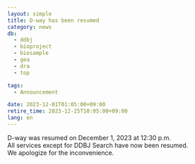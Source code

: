 ```yaml
---
layout: simple
title: D-way has been resumed
category: news
db:
  - ddbj
  - bioproject
  - biosample
  - gea
  - dra
  - top

tags:
  - Announcement

date: 2023-12-01T01:05:00+09:00
retire_time: 2023-12-25T10:05:00+09:00
lang: en
---
```


D-way was resumed on December 1, 2023 at 12:30 p.m.        
All services except for DDBJ Search have now been resumed.    
We apologize for the inconvenience.
